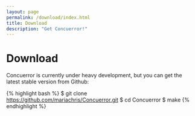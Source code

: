 ```yaml
---
layout: page
permalink: /download/index.html
title: Download
description: "Get Concuerror!"
---
```


# Download

Concuerror is currently under heavy development, but you can get the latest stable version from Github:

{% highlight bash %}
$ git clone https://github.com/mariachris/Concuerror.git
$ cd Concuerror
$ make
{% endhighlight %}
